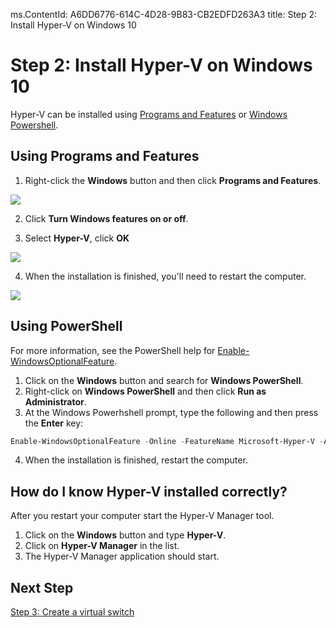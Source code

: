 ms.ContentId: A6DD6776-614C-4D28-9B83-CB2EDFD263A3
title: Step 2: Install Hyper-V on Windows 10

# Step 2: Install Hyper-V on Windows 10

Hyper-V can be installed using [Programs and Features](#UsingProgramsandFeatures) or [Windows Powershell](#UsingPowerShell).

## Using Programs and Features
1. Right-click the **Windows** button and then click **Programs and Features**.

  ![](media\programs_and_features.png)
  
2. Click **Turn Windows features on or off**.

3. Select **Hyper-V**, click **OK**

  ![](media\hyper-v_feature_selected.png)
  
4. When the installation is finished, you'll need  to restart the computer.

  ![](media\restart.png)
  
## Using PowerShell
For more information, see the PowerShell help for [Enable-WindowsOptionalFeature](https://technet.microsoft.com/library/hh852172.aspx).

1. Click on the **Windows** button and search for **Windows PowerShell**.  
2. Right-click on **Windows PowerShell** and then click **Run as Administrator**.  
3. At the Windows Powerhshell prompt, type the following and then press the **Enter** key:  
``` PowerShell
Enable-WindowsOptionalFeature -Online -FeatureName Microsoft-Hyper-V -All
``` 
4. When the installation is finished, restart the computer. 

## How do I know Hyper-V installed correctly?
After you restart your computer start the Hyper-V Manager tool. 

1. Click on the **Windows** button and type **Hyper-V**.
2. Click on **Hyper-V Manager** in the list.
3. The Hyper-V Manager application should start.


## Next Step 
[Step 3: Create a virtual switch](walkthrough_virtual_switch.md) 